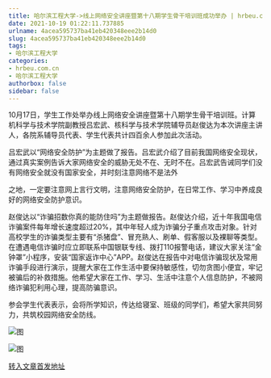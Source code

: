 ```yaml
---
title: 哈尔滨工程大学->线上网络安全讲座暨第十八期学生骨干培训班成功举办 | hrbeu.com.cn
date: 2021-10-19 01:22:11.737885
urlname: 4acea595737ba41eb420348eee2b14d0
slug: 4acea595737ba41eb420348eee2b14d0
tags: 
- 哈尔滨工程大学
categories:
- hrbeu.com.cn
- 哈尔滨工程大学
authorbox: false
sidebar: false
---
```

10月17日，学生工作处举办线上网络安全讲座暨第十八期学生骨干培训班。计算机科学与技术学院副教授吕宏武、核科学与技术学院辅导员赵俊达为本次讲座主讲人，各院系辅导员代表、学生代表共计四百余人参加此次活动。

吕宏武以“网络安全防护”为主题做了报告。吕宏武介绍了目前我国网络安全现状，通过真实案例告诉大家网络安全的威胁无处不在、无时不在。吕宏武告诫同学们没有网络安全就没有国家安全，并时刻注意网络不是法外
<!--more-->
之地，一定要注意网上言行文明，注意网络安全防护，在日常工作、学习中养成良好的网络安全防护意识。

赵俊达以“诈骗招数你真的能防住吗”为主题做报告。赵俊达介绍，近十年我国电信诈骗案件每年增长速度超过20%，其中年轻人成为诈骗分子重点攻击对象。针对高校学生的诈骗类型主要有“杀猪盘”、冒充熟人、刷单、假客服以及裸聊等类型。在遭遇电信诈骗时应立即联系中国银联专线、拨打110报警电话，建议大家关注“金钟罩”小程序，安装“国家返诈中心”APP。赵俊达在报告中对电信诈骗现状及常用诈骗手段进行演示，提醒大家在工作生活中要保持敏感性，切勿贪图小便宜，牢记被骗后的补救措施。他希望大家在工作、学习、生活中注意个人信息防护，不被网络诈骗犯利用心理，提高防骗意识。

参会学生代表表示，会将所学知识，传达给寝室、班级的同学们，希望大家共同努力，共筑校园网络安全防线。

![图](http://gongxue.cn/__local/7/F1/86/8649E15DCA41DB8C2E5378DA799_39D24E9B_C5FF.png)

![图](http://gongxue.cn/__local/7/BC/B4/387686AFB056C0357085BDEA7FF_7AD37247_C1A1.png)

[转入文章首发地址](http://gongxue.cn/info/1015/68212.htm)